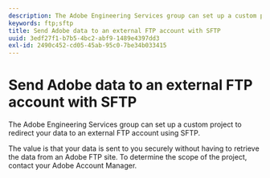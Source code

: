 ```yaml
---
description: The Adobe Engineering Services group can set up a custom project to redirect your data to an external FTP account using SFTP.
keywords: ftp;sftp
title: Send Adobe data to an external FTP account with SFTP
uuid: 3edf27f1-b7b5-4bc2-abf9-1489e4397dd3
exl-id: 2490c452-cd05-45ab-95c0-7be34b033415
---
```

# Send Adobe data to an external FTP account with SFTP

The Adobe Engineering Services group can set up a custom project to redirect your data to an external FTP account using SFTP.

The value is that your data is sent to you securely without having to retrieve the data from an Adobe FTP site. To determine the scope of the project, contact your Adobe Account Manager.
